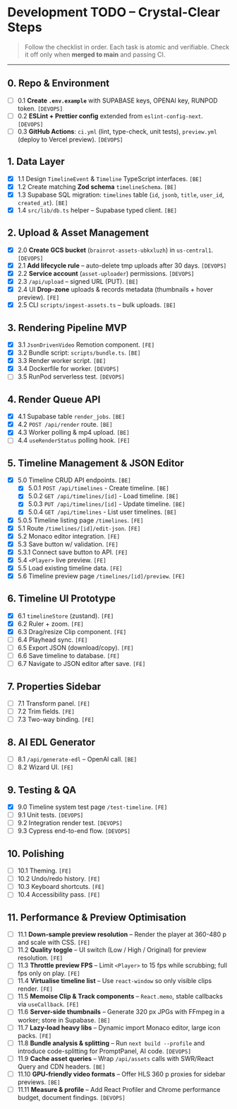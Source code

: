 # Development TODO – Crystal-Clear Steps

> Follow the checklist in order. Each task is atomic and verifiable. Check it off only when **merged to main** and passing CI.

---

## 0. Repo & Environment  
- [ ] 0.1 **Create `.env.example`** with SUPABASE keys, OPENAI key, RUNPOD token. `[DEVOPS]`  
- [ ] 0.2 **ESLint + Prettier config** extended from `eslint-config-next`. `[DEVOPS]`  
- [ ] 0.3 **GitHub Actions**: `ci.yml` (lint, type-check, unit tests), `preview.yml` (deploy to Vercel preview). `[DEVOPS]`  

## 1. Data Layer  
- [x] 1.1 Design `TimelineEvent` & `Timeline` TypeScript interfaces. `[BE]`  
- [x] 1.2 Create matching **Zod schema** `timelineSchema`. `[BE]`  
- [x] 1.3 Supabase SQL migration: `timelines` table (`id`, `jsonb`, `title`, `user_id`, `created_at`). `[BE]`  
- [x] 1.4 `src/lib/db.ts` helper – Supabase typed client. `[BE]`  

## 2. Upload & Asset Management  
- [x] 2.0 **Create GCS bucket** (`brainrot-assets-ubkxluzh`) in `us-central1`. `[DEVOPS]`  
- [x] 2.1 **Add lifecycle rule** – auto-delete tmp uploads after 30 days. `[DEVOPS]`  
- [x] 2.2 **Service account** (`asset-uploader`) permissions. `[DEVOPS]`  
- [x] 2.3 `/api/upload` – signed URL (PUT). `[BE]`  
- [x] 2.4 UI **Drop-zone** uploads & records metadata (thumbnails + hover preview). `[FE]`  
- [x] 2.5 CLI `scripts/ingest-assets.ts` – bulk uploads. `[BE]`  

## 3. Rendering Pipeline MVP  
- [x] 3.1 `JsonDrivenVideo` Remotion component. `[FE]`  
- [x] 3.2 Bundle script: `scripts/bundle.ts`. `[BE]`  
- [x] 3.3 Render worker script. `[BE]`  
- [x] 3.4 Dockerfile for worker. `[DEVOPS]`  
- [ ] 3.5 RunPod serverless test. `[DEVOPS]`  

## 4. Render Queue API  
- [x] 4.1 Supabase table `render_jobs`. `[BE]`  
- [x] 4.2 `POST /api/render` route. `[BE]`  
- [x] 4.3 Worker polling & mp4 upload. `[BE]`  
- [ ] 4.4 `useRenderStatus` polling hook. `[FE]`  

## 5. Timeline Management & JSON Editor  
- [x] 5.0 Timeline CRUD API endpoints. `[BE]`  
  - [x] 5.0.1 `POST /api/timelines` - Create timeline. `[BE]`  
  - [x] 5.0.2 `GET /api/timelines/[id]` - Load timeline. `[BE]`  
  - [x] 5.0.3 `PUT /api/timelines/[id]` - Update timeline. `[BE]`  
  - [x] 5.0.4 `GET /api/timelines` - List user timelines. `[BE]`  
- [x] 5.0.5 Timeline listing page `/timelines`. `[FE]`  
- [x] 5.1 Route `/timelines/[id]/edit-json`. `[FE]`  
- [x] 5.2 Monaco editor integration. `[FE]`  
- [x] 5.3 Save button w/ validation. `[FE]`  
- [x] 5.3.1 Connect save button to API. `[FE]`  
- [x] 5.4 `<Player>` live preview. `[FE]`  
- [x] 5.5 Load existing timeline data. `[FE]`  
- [x] 5.6 Timeline preview page `/timelines/[id]/preview`. `[FE]`  

## 6. Timeline UI Prototype  
- [x] 6.1 `timelineStore` (zustand). `[FE]`  
- [x] 6.2 Ruler + zoom. `[FE]`  
- [x] 6.3 Drag/resize Clip component. `[FE]`  
- [ ] 6.4 Playhead sync. `[FE]`  
- [ ] 6.5 Export JSON (download/copy). `[FE]`  
- [ ] 6.6 Save timeline to database. `[FE]`  
- [ ] 6.7 Navigate to JSON editor after save. `[FE]`  

## 7. Properties Sidebar  
- [ ] 7.1 Transform panel. `[FE]`  
- [ ] 7.2 Trim fields. `[FE]`  
- [ ] 7.3 Two-way binding. `[FE]`  

## 8. AI EDL Generator  
- [ ] 8.1 `/api/generate-edl` – OpenAI call. `[BE]`  
- [ ] 8.2 Wizard UI. `[FE]`  

## 9. Testing & QA  
- [x] 9.0 Timeline system test page `/test-timeline`. `[FE]`  
- [ ] 9.1 Unit tests. `[DEVOPS]`  
- [ ] 9.2 Integration render test. `[DEVOPS]`  
- [ ] 9.3 Cypress end-to-end flow. `[DEVOPS]`  

## 10. Polishing  
- [ ] 10.1 Theming. `[FE]`  
- [ ] 10.2 Undo/redo history. `[FE]`  
- [ ] 10.3 Keyboard shortcuts. `[FE]`  
- [ ] 10.4 Accessibility pass. `[FE]` 

## 11. Performance & Preview Optimisation  
- [ ] 11.1 **Down-sample preview resolution** – Render the player at 360-480 p and scale with CSS. `[FE]`  
- [ ] 11.2 **Quality toggle** – UI switch (Low / High / Original) for preview resolution. `[FE]`  
- [ ] 11.3 **Throttle preview FPS** – Limit `<Player>` to 15 fps while scrubbing; full fps only on play. `[FE]`  
- [ ] 11.4 **Virtualise timeline list** – Use `react-window` so only visible clips render. `[FE]`  
- [ ] 11.5 **Memoise Clip & Track components** – `React.memo`, stable callbacks via `useCallback`. `[FE]`  
- [ ] 11.6 **Server-side thumbnails** – Generate 320 px JPGs with FFmpeg in a worker; store in Supabase. `[BE]`  
- [ ] 11.7 **Lazy-load heavy libs** – Dynamic import Monaco editor, large icon packs. `[FE]`  
- [ ] 11.8 **Bundle analysis & splitting** – Run `next build --profile` and introduce code-splitting for PromptPanel, AI code. `[DEVOPS]`  
- [ ] 11.9 **Cache asset queries** – Wrap `/api/assets` calls with SWR/React Query and CDN headers. `[BE]`  
- [ ] 11.10 **GPU-friendly video formats** – Offer HLS 360 p proxies for sidebar previews. `[BE]`  
- [ ] 11.11 **Measure & profile** – Add React Profiler and Chrome performance budget, document findings. `[DEVOPS]` 